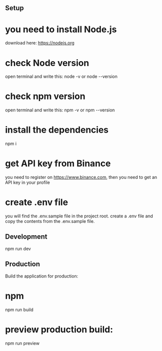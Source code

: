 ## Setup

# you need to install Node.js
download here: https://nodejs.org

# check Node version
open terminal and write this: node -v or node --version

# check npm version
open terminal and write this: npm -v or npm --version

# install the dependencies
npm i

# get API key from Binance
you need to register on https://www.binance.com, then you need to get an API key in your profile

# create .env file
you will find the .env.sample file in the project root.
create a .env file and copy the contents from the .env.sample file.

## Development
npm run dev

## Production
Build the application for production:

# npm
npm run build

# preview production build:
npm run preview

